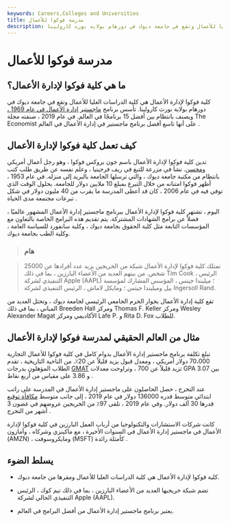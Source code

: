 ```yaml
---
keywords: Careers,Colleges and Universities
title: مدرسة فوكوا للأعمال
description: كلية فوكوا لإدارة الأعمال هي كلية الدراسات العليا للأعمال وتقع في جامعة ديوك في دورهام بولاية نورث كارولينا.
---
```


# مدرسة فوكوا للأعمال
## ما هي كلية فوكوا لإدارة الأعمال؟

كلية فوكوا لإدارة الأعمال هي كلية الدراسات العليا للأعمال وتقع في جامعة ديوك في دورهام بولاية نورث كارولينا. تأسس برنامج [ماجستير إدارة الأعمال في عام 1969 ،](/mba) ويصنف بانتظام بين أفضل 15 برنامجًا في العالم. في عام 2019 ، صنفته مجلة The Economist على أنها تاسع أفضل برنامج ماجستير في إدارة الأعمال في العالم .

## كيف تعمل كلية فوكوا لإدارة الأعمال

تدين كلية فوكوا لإدارة الأعمال باسم جون بروكس فوكوا ، وهو رجل أعمال أمريكي [ومحسن](/philanthropy). نشأ في مزرعة للتبغ في ريف فرجينيا ، وعلم نفسه عن طريق طلب كتب بانتظام من مكتبة جامعة ديوك ، والتي ترسلها الجامعة بالبريد إلى منزله. في عام 1953 ، أظهر فوكوا امتنانه من خلال التبرع بمبلغ 10 ملايين دولار للجامعة. بحلول الوقت الذي توفي فيه في عام 2006 ، كان قد أعطى المدرسة ما يقرب من 40 مليون دولار في شكل تبرعات مجتمعة مدى الحياة .

اليوم ، تشتهر كلية فوكوا لإدارة الأعمال ببرنامج ماجستير إدارة الأعمال المشهور عالميًا ، فضلاً عن برامج الشهادات المشتركة. يتم تقديم هذه البرامج الخاصة بالتعاون مع المؤسسات التابعة مثل كلية الحقوق بجامعة ديوك ، وكلية سانفورد للسياسة العامة ، وكلية الطب بجامعة ديوك.

> ### هام

> تمتلك كلية فوكوا لإدارة الأعمال شبكة من الخريجين يزيد عدد أفرادها عن 25000 شخص. من بينهم العديد من الأعضاء البارزين ، بما في ذلك Tim Cook ، الرئيس التنفيذي لشركة Apple (AAPL) ؛ ميليندا جيتس ، المؤسس المشارك لمؤسسة بيل وميليندا جيتس ؛ ومايكل لاماش ، الرئيس التنفيذي لشركة Ingersoll Rand.

>

تقع كلية إدارة الأعمال بجوار الحرم الجامعي الرئيسي لجامعة ديوك ، وتحتل العديد من المباني ، بما في ذلك Breeden Hall ومركز Thomas F. Keller ومركز Wesley Alexander Magat الأكاديمي ومركز Lafe P. و Rita D. Fox للطلاب.

## مثال من العالم الحقيقي لمدرسة فوكوا لإدارة الأعمال

تبلغ تكلفة برنامج ماجستير إدارة الأعمال بدوام كامل في كلية فوكوا للأعمال التجارية 70،000 دولار أمريكي ، ومعدل قبول يزيد قليلاً عن 20٪. من الناحية التاريخية ، تقدم الطلاب المؤهلون بدرجات [GMAT](/graduate-management-admission-test-mba) تزيد قليلاً عن 700 ، وتراوحت معدلات GPA بين 3.07 و 3.86 على مقياس من أربع نقاط .

عند التخرج ، حصل الحاصلون على ماجستير إدارة الأعمال في المدرسة على راتب ابتدائي متوسط قدره 136000 دولار في عام 2019 ، إلى جانب متوسط [مكافأة توقيع](/signing-bonus) قدرها 30 ألف دولار. وفي عام 2019 ، تلقى 97٪ من الخريجين عروضهم في غضون 3 أشهر من التخرج .

كانت شركات الاستشارات والتكنولوجيا من أرباب العمل البارزين في كلية فوكوا لإدارة الأعمال في ماجستير إدارة الأعمال في السنوات الأخيرة ، مع ماكينزي وشركاه ، وأمازون (AMZN) ، ومايكروسوفت (MSFT) كأمثلة رائدة .

## يسلط الضوء

- كلية فوكوا لإدارة الأعمال هي كلية الدراسات العليا للأعمال ومقرها من جامعة ديوك.

- تضم شبكة خريجيها العديد من الأعضاء البارزين ، بما في ذلك تيم كوك ، الرئيس التنفيذي الحالي لشركة Apple (AAPL).

- يعتبر برنامج ماجستير إدارة الأعمال من أفضل البرامج في العالم.

